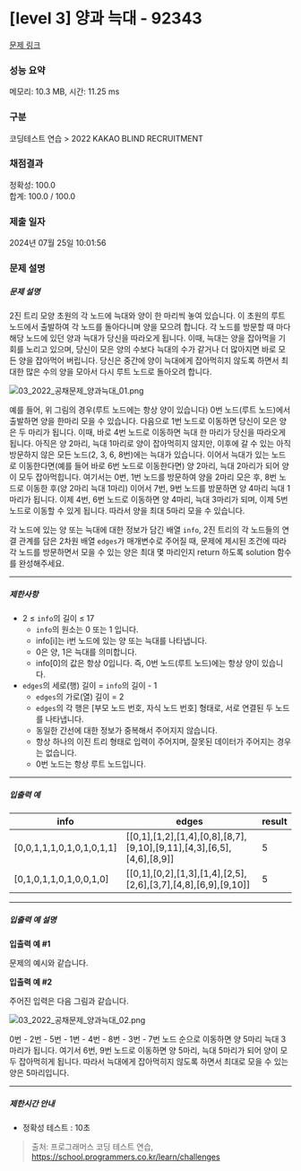 # [level 3] 양과 늑대 - 92343 

[문제 링크](https://school.programmers.co.kr/learn/courses/30/lessons/92343) 

### 성능 요약

메모리: 10.3 MB, 시간: 11.25 ms

### 구분

코딩테스트 연습 > 2022 KAKAO BLIND RECRUITMENT

### 채점결과

정확성: 100.0<br/>합계: 100.0 / 100.0

### 제출 일자

2024년 07월 25일 10:01:56

### 문제 설명

<h5>문제 설명</h5>

<p>2진 트리 모양 초원의 각 노드에 늑대와 양이 한 마리씩 놓여 있습니다. 이 초원의 루트 노드에서 출발하여 각 노드를 돌아다니며 양을 모으려 합니다. 각 노드를 방문할 때 마다 해당 노드에 있던 양과 늑대가 당신을 따라오게 됩니다. 이때, 늑대는 양을 잡아먹을 기회를 노리고 있으며, 당신이 모은 양의 수보다 늑대의 수가 같거나 더 많아지면 바로 모든 양을 잡아먹어 버립니다. 당신은 중간에 양이 늑대에게 잡아먹히지 않도록 하면서 최대한 많은 수의 양을 모아서 다시 루트 노드로 돌아오려 합니다.</p>

<p><img src="https://grepp-programmers.s3.ap-northeast-2.amazonaws.com/files/production/ed7118a9-a99b-4f3a-9779-a94816529e78/03_2022_%E1%84%80%E1%85%A9%E1%86%BC%E1%84%8E%E1%85%A2%E1%84%86%E1%85%AE%E1%86%AB%E1%84%8C%E1%85%A6_%E1%84%8B%E1%85%A3%E1%86%BC%E1%84%80%E1%85%AA%E1%84%82%E1%85%B3%E1%86%A8%E1%84%83%E1%85%A2_01.png" title="" alt="03_2022_공채문제_양과늑대_01.png"></p>

<p>예를 들어, 위 그림의 경우(루트 노드에는 항상 양이 있습니다) 0번 노드(루트 노드)에서 출발하면 양을 한마리 모을 수 있습니다. 다음으로 1번 노드로 이동하면 당신이 모은 양은 두 마리가 됩니다. 이때, 바로 4번 노드로 이동하면 늑대 한 마리가 당신을 따라오게 됩니다. 아직은 양 2마리, 늑대 1마리로 양이 잡아먹히지 않지만, 이후에 갈 수 있는 아직 방문하지 않은 모든 노드(2, 3, 6, 8번)에는 늑대가 있습니다. 이어서 늑대가 있는 노드로 이동한다면(예를 들어 바로 6번 노드로 이동한다면) 양 2마리, 늑대 2마리가 되어 양이 모두 잡아먹힙니다. 여기서는 0번, 1번 노드를 방문하여 양을 2마리 모은 후, 8번 노드로 이동한 후(양 2마리 늑대 1마리) 이어서 7번, 9번 노드를 방문하면 양 4마리 늑대 1마리가 됩니다. 이제 4번, 6번 노드로 이동하면 양 4마리, 늑대 3마리가 되며, 이제 5번 노드로 이동할 수 있게 됩니다. 따라서 양을 최대 5마리 모을 수 있습니다. </p>

<p>각 노드에 있는 양 또는 늑대에 대한 정보가 담긴 배열 <code>info</code>, 2진 트리의 각 노드들의 연결 관계를 담은 2차원 배열 <code>edges</code>가 매개변수로 주어질 때, 문제에 제시된 조건에 따라 각 노드를 방문하면서 모을 수 있는 양은 최대 몇 마리인지 return 하도록 solution 함수를 완성해주세요.</p>

<hr>

<h5>제한사항</h5>

<ul>
<li>2 ≤ <code>info</code>의 길이 ≤ 17

<ul>
<li><code>info</code>의 원소는 0 또는 1 입니다.</li>
<li>info[i]는 i번 노드에 있는 양 또는 늑대를 나타냅니다.</li>
<li>0은 양, 1은 늑대를 의미합니다.</li>
<li>info[0]의 값은 항상 0입니다. 즉, 0번 노드(루트 노드)에는 항상 양이 있습니다.</li>
</ul></li>
<li><code>edges</code>의 세로(행) 길이 = <code>info</code>의 길이 - 1

<ul>
<li><code>edges</code>의 가로(열) 길이 = 2</li>
<li><code>edges</code>의 각 행은 [부모 노드 번호, 자식 노드 번호] 형태로, 서로 연결된 두 노드를 나타냅니다.</li>
<li>동일한 간선에 대한 정보가 중복해서 주어지지 않습니다.</li>
<li>항상 하나의 이진 트리 형태로 입력이 주어지며, 잘못된 데이터가 주어지는 경우는 없습니다.</li>
<li>0번 노드는 항상 루트 노드입니다.</li>
</ul></li>
</ul>

<hr>

<h5>입출력 예</h5>
<table class="table">
        <thead><tr>
<th>info</th>
<th>edges</th>
<th>result</th>
</tr>
</thead>
        <tbody><tr>
<td>[0,0,1,1,1,0,1,0,1,0,1,1]</td>
<td>[[0,1],[1,2],[1,4],[0,8],[8,7],[9,10],[9,11],[4,3],[6,5],[4,6],[8,9]]</td>
<td>5</td>
</tr>
<tr>
<td>[0,1,0,1,1,0,1,0,0,1,0]</td>
<td>[[0,1],[0,2],[1,3],[1,4],[2,5],[2,6],[3,7],[4,8],[6,9],[9,10]]</td>
<td>5</td>
</tr>
</tbody>
      </table>
<hr>

<h5>입출력 예 설명</h5>

<p><strong>입출력 예 #1</strong></p>

<p>문제의 예시와 같습니다.</p>

<p><strong>입출력 예 #2</strong></p>

<p>주어진 입력은 다음 그림과 같습니다.</p>

<p><img src="https://grepp-programmers.s3.ap-northeast-2.amazonaws.com/files/production/32656ee0-814e-4dd9-93a3-abed1ce31ec1/03_2022_%E1%84%80%E1%85%A9%E1%86%BC%E1%84%8E%E1%85%A2%E1%84%86%E1%85%AE%E1%86%AB%E1%84%8C%E1%85%A6_%E1%84%8B%E1%85%A3%E1%86%BC%E1%84%80%E1%85%AA%E1%84%82%E1%85%B3%E1%86%A8%E1%84%83%E1%85%A2_02.png" title="" alt="03_2022_공채문제_양과늑대_02.png"></p>

<p>0번 - 2번 - 5번 - 1번 - 4번 - 8번 - 3번 - 7번 노드 순으로 이동하면 양 5마리 늑대 3마리가 됩니다. 여기서 6번, 9번 노드로 이동하면 양 5마리, 늑대 5마리가 되어 양이 모두 잡아먹히게 됩니다. 따라서 늑대에게 잡아먹히지 않도록 하면서 최대로 모을 수 있는 양은 5마리입니다.</p>

<hr>

<h5>제한시간 안내</h5>

<ul>
<li>정확성 테스트 : 10초</li>
</ul>


> 출처: 프로그래머스 코딩 테스트 연습, https://school.programmers.co.kr/learn/challenges